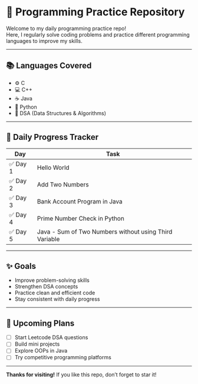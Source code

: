 # 🚀 Programming Practice Repository

Welcome to my daily programming practice repo!  
Here, I regularly solve coding problems and practice different programming languages to improve my skills.

---

## 📚 Languages Covered

- ⚙️ C  
- 💻 C++  
- ☕ Java  
- 🐍 Python  
- 📘 DSA (Data Structures & Algorithms)

---

## 📅 Daily Progress Tracker

| Day | Task |
|-----|------|
| ✅ Day 1 | Hello World |
| ✅ Day 2 | Add Two Numbers |
| ✅ Day 3 | Bank Account Program in Java |
| ✅ Day 4 | Prime Number Check in Python |
| ✅ Day 5 | Java - Sum of Two Numbers without using Third Variable |

---

## ✨ Goals

- Improve problem-solving skills  
- Strengthen DSA concepts  
- Practice clean and efficient code  
- Stay consistent with daily progress  

---

## 📌 Upcoming Plans

- [ ] Start Leetcode DSA questions  
- [ ] Build mini projects  
- [ ] Explore OOPs in Java  
- [ ] Try competitive programming platforms  

---

**Thanks for visiting!** If you like this repo, don’t forget to star it!
